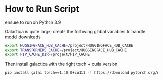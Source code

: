 # How to Run Script

ensure to run on Python 3.9

Galactica is quite large; create the following global variables to handle model downloads
```sh
export HUGGINGFACE_HUB_CACHE=/project/HUGGINGFACE_HUB_CACHE
export TRANSFORMERS_CACHE=/project/HUGGINGFACE_HUB_CACHE
export PIP_CACHE_DIR=/project/PIP_CACHE
```

Then install galactica with the right torch + cuda version
```sh
pip install galai torch==1.10.0+cu111 -f https://download.pytorch.org/whl/cu111/torch_stable.html --no-cache-dir
```
